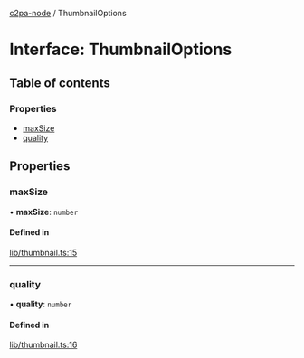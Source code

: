 [c2pa-node](../README.md) / ThumbnailOptions

# Interface: ThumbnailOptions

## Table of contents

### Properties

- [maxSize](ThumbnailOptions.md#maxsize)
- [quality](ThumbnailOptions.md#quality)

## Properties

### maxSize

• **maxSize**: `number`

#### Defined in

[lib/thumbnail.ts:15](https://github.com/dkozma/c2pa-node/blob/8b6f4fd/js-src/lib/thumbnail.ts#L15)

___

### quality

• **quality**: `number`

#### Defined in

[lib/thumbnail.ts:16](https://github.com/dkozma/c2pa-node/blob/8b6f4fd/js-src/lib/thumbnail.ts#L16)
